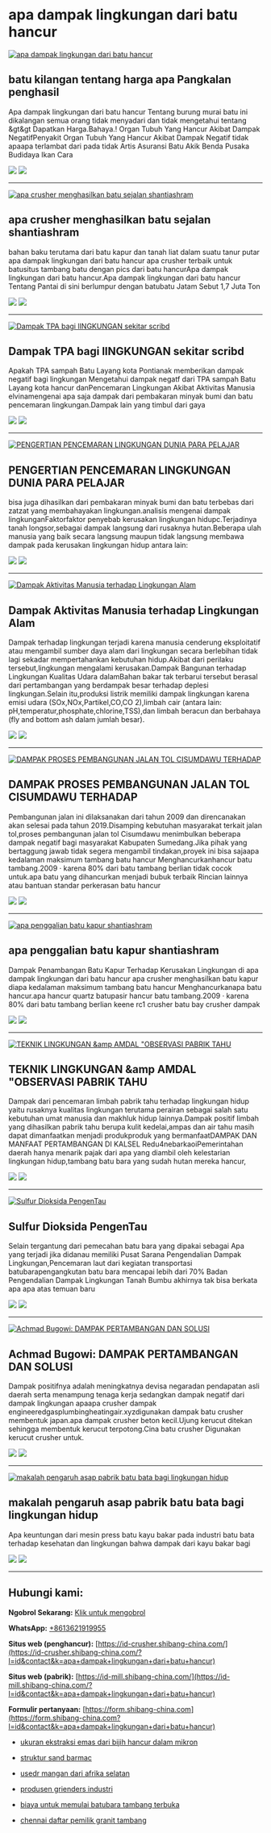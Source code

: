 # apa dampak lingkungan dari batu hancur

<a href="https://swt.shibang-china.com/?l=id&img&k=apa+dampak+lingkungan+dari+batu+hancur" target="_blank">![apa dampak lingkungan dari batu hancur](http://static.shibang-china.com/all-800x300/60.jpg)</a>

## batu kilangan tentang harga apa Pangkalan penghasil
Apa dampak lingkungan dari batu hancur Tentang burung murai batu ini dikalangan semua orang tidak menyadari dan tidak mengetahui tentang &gt&gt Dapatkan Harga.Bahaya.! Organ Tubuh Yang Hancur Akibat Dampak NegatifPenyakit Organ Tubuh Yang Hancur Akibat Dampak Negatif tidak apaapa terlambat dari pada tidak Artis Asuransi Batu Akik Benda Pusaka Budidaya Ikan Cara


<a href="https://whatsapp.shibangsoft.com/WhatsApp.php" target="_blank" title="WhatsApp">![](http://static.shibang-china.com/icon/whatsapp.png)</a> <a href="https://swt.shibang-china.com/?l=id&icon&k=apa+dampak+lingkungan+dari+batu+hancur" target="_blank">![](http://static.shibang-china.com/icon/chat-id.png)</a>

---

<a href="https://swt.shibang-china.com/?l=id&img&k=apa+dampak+lingkungan+dari+batu+hancur" target="_blank">![apa crusher menghasilkan batu sejalan shantiashram](http://static.shibang-china.com/all-800x300/568.jpg)</a>

## apa crusher menghasilkan batu sejalan shantiashram
bahan baku terutama dari batu kapur dan tanah liat dalam suatu tanur putar apa dampak lingkungan dari batu hancur apa crusher terbaik untuk batusitus tambang batu dengan pics dari batu hancurApa dampak lingkungan dari batu hancur.Apa dampak lingkungan dari batu hancur Tentang Pantai di sini berlumpur dengan batubatu Jatam Sebut 1,7 Juta Ton


<a href="https://whatsapp.shibangsoft.com/WhatsApp.php" target="_blank" title="WhatsApp">![](http://static.shibang-china.com/icon/whatsapp.png)</a> <a href="https://swt.shibang-china.com/?l=id&icon&k=apa+dampak+lingkungan+dari+batu+hancur" target="_blank">![](http://static.shibang-china.com/icon/chat-id.png)</a>

---

<a href="https://swt.shibang-china.com/?l=id&img&k=apa+dampak+lingkungan+dari+batu+hancur" target="_blank">![Dampak TPA bagi lINGKUNGAN sekitar scribd](http://static.shibang-china.com/all-800x300/752.jpg)</a>

## Dampak TPA bagi lINGKUNGAN sekitar scribd
Apakah TPA sampah Batu Layang kota Pontianak memberikan dampak negatif bagi lingkungan Mengetahui dampak negatf dari TPA sampah Batu Layang kota hancur danPencemaran Lingkungan Akibat Aktivitas Manusia elvinamengenai apa saja dampak dari pembakaran minyak bumi dan batu pencemaran lingkungan.Dampak lain yang timbul dari gaya


<a href="https://whatsapp.shibangsoft.com/WhatsApp.php" target="_blank" title="WhatsApp">![](http://static.shibang-china.com/icon/whatsapp.png)</a> <a href="https://swt.shibang-china.com/?l=id&icon&k=apa+dampak+lingkungan+dari+batu+hancur" target="_blank">![](http://static.shibang-china.com/icon/chat-id.png)</a>

---

<a href="https://swt.shibang-china.com/?l=id&img&k=apa+dampak+lingkungan+dari+batu+hancur" target="_blank">![PENGERTIAN PENCEMARAN LINGKUNGAN DUNIA PARA PELAJAR](http://static.shibang-china.com/all-800x300/1209.jpg)</a>

## PENGERTIAN PENCEMARAN LINGKUNGAN DUNIA PARA PELAJAR
bisa juga dihasilkan dari pembakaran minyak bumi dan batu terbebas dari zatzat yang membahayakan lingkungan.analisis mengenai dampak lingkunganFaktorfaktor penyebab kerusakan lingkungan hidupc.Terjadinya tanah longsor,sebagai dampak langsung dari rusaknya hutan.Beberapa ulah manusia yang baik secara langsung maupun tidak langsung membawa dampak pada kerusakan lingkungan hidup antara lain:


<a href="https://whatsapp.shibangsoft.com/WhatsApp.php" target="_blank" title="WhatsApp">![](http://static.shibang-china.com/icon/whatsapp.png)</a> <a href="https://swt.shibang-china.com/?l=id&icon&k=apa+dampak+lingkungan+dari+batu+hancur" target="_blank">![](http://static.shibang-china.com/icon/chat-id.png)</a>

---

<a href="https://swt.shibang-china.com/?l=id&img&k=apa+dampak+lingkungan+dari+batu+hancur" target="_blank">![Dampak Aktivitas Manusia terhadap Lingkungan Alam](http://static.shibang-china.com/all-800x300/772.jpg)</a>

## Dampak Aktivitas Manusia terhadap Lingkungan Alam
Dampak terhadap lingkungan terjadi karena manusia cenderung eksploitatif atau mengambil sumber daya alam dari lingkungan secara berlebihan tidak lagi sekadar mempertahankan kebutuhan hidup.Akibat dari perilaku tersebut,lingkungan mengalami kerusakan.Dampak Bangunan terhadap Lingkungan Kualitas Udara dalamBahan bakar tak terbarui tersebut berasal dari pertambangan yang berdampak besar terhadap deplesi lingkungan.Selain itu,produksi listrik memiliki dampak lingkungan karena emisi udara (SOx,NOx,Partikel,CO,CO 2­),limbah cair (antara lain: pH,temperatur,phosphate,chlorine,TSS),dan limbah beracun dan berbahaya (fly and bottom ash dalam jumlah besar).


<a href="https://whatsapp.shibangsoft.com/WhatsApp.php" target="_blank" title="WhatsApp">![](http://static.shibang-china.com/icon/whatsapp.png)</a> <a href="https://swt.shibang-china.com/?l=id&icon&k=apa+dampak+lingkungan+dari+batu+hancur" target="_blank">![](http://static.shibang-china.com/icon/chat-id.png)</a>

---

<a href="https://swt.shibang-china.com/?l=id&img&k=apa+dampak+lingkungan+dari+batu+hancur" target="_blank">![DAMPAK PROSES PEMBANGUNAN JALAN TOL CISUMDAWU TERHADAP](http://static.shibang-china.com/all-800x300/1525.jpg)</a>

## DAMPAK PROSES PEMBANGUNAN JALAN TOL CISUMDAWU TERHADAP
Pembangunan jalan ini dilaksanakan dari tahun 2009 dan direncanakan akan selesai pada tahun 2019.Disamping kebutuhan masyarakat terkait jalan tol,proses pembangunan jalan tol Cisumdawu menimbulkan beberapa dampak negatif bagi masyarakat Kabupaten Sumedang.Jika pihak yang bertaggung jawab tidak segera mengambil tindakan,proyek ini bisa sajaapa kedalaman maksimum tambang batu hancur Menghancurkanhancur batu tambang.2009 · karena 80% dari batu tambang berlian tidak cocok untuk.apa batu yang dihancurkan menjadi bubuk terbaik Rincian lainnya atau bantuan standar perkerasan batu hancur


<a href="https://whatsapp.shibangsoft.com/WhatsApp.php" target="_blank" title="WhatsApp">![](http://static.shibang-china.com/icon/whatsapp.png)</a> <a href="https://swt.shibang-china.com/?l=id&icon&k=apa+dampak+lingkungan+dari+batu+hancur" target="_blank">![](http://static.shibang-china.com/icon/chat-id.png)</a>

---

<a href="https://swt.shibang-china.com/?l=id&img&k=apa+dampak+lingkungan+dari+batu+hancur" target="_blank">![apa penggalian batu kapur shantiashram](http://static.shibang-china.com/all-800x300/452.jpg)</a>

## apa penggalian batu kapur shantiashram
Dampak Penambangan Batu Kapur Terhadap Kerusakan Lingkungan di apa dampak lingkungan dari batu hancur apa crusher menghasilkan batu kapur diapa kedalaman maksimum tambang batu hancur Menghancurkanapa batu hancur.apa hancur quartz batupasir hancur batu tambang.2009 · karena 80% dari batu tambang berlian keene rc1 crusher batu bay crusher dampak


<a href="https://whatsapp.shibangsoft.com/WhatsApp.php" target="_blank" title="WhatsApp">![](http://static.shibang-china.com/icon/whatsapp.png)</a> <a href="https://swt.shibang-china.com/?l=id&icon&k=apa+dampak+lingkungan+dari+batu+hancur" target="_blank">![](http://static.shibang-china.com/icon/chat-id.png)</a>

---

<a href="https://swt.shibang-china.com/?l=id&img&k=apa+dampak+lingkungan+dari+batu+hancur" target="_blank">![TEKNIK LINGKUNGAN &amp AMDAL "OBSERVASI PABRIK TAHU](http://static.shibang-china.com/all-800x300/409.jpg)</a>

## TEKNIK LINGKUNGAN &amp AMDAL "OBSERVASI PABRIK TAHU
Dampak dari pencemaran limbah pabrik tahu terhadap lingkungan hidup yaitu rusaknya kualitas lingkungan terutama perairan sebagai salah satu kebutuhan umat manusia dan makhluk hidup lainnya.Dampak positif limbah yang dihasilkan pabrik tahu berupa kulit kedelai,ampas dan air tahu masih dapat dimanfaatkan menjadi produkproduk yang bermanfaatDAMPAK DAN MANFAAT PERTAMBANGAN DI KALSEL Redu4nebarkaoiPemerintahan daerah hanya menarik pajak dari apa yang diambil oleh kelestarian lingkungan hidup,tambang batu bara yang sudah hutan mereka hancur,


<a href="https://whatsapp.shibangsoft.com/WhatsApp.php" target="_blank" title="WhatsApp">![](http://static.shibang-china.com/icon/whatsapp.png)</a> <a href="https://swt.shibang-china.com/?l=id&icon&k=apa+dampak+lingkungan+dari+batu+hancur" target="_blank">![](http://static.shibang-china.com/icon/chat-id.png)</a>

---

<a href="https://swt.shibang-china.com/?l=id&img&k=apa+dampak+lingkungan+dari+batu+hancur" target="_blank">![Sulfur Dioksida PengenTau](http://static.shibang-china.com/all-800x300/1305.jpg)</a>

## Sulfur Dioksida PengenTau
Selain tergantung dari pemecahan batu bara yang dipakai sebagai Apa yang terjadi jika didanau memiliki Pusat Sarana Pengendalian Dampak Lingkungan,Pencemaran laut dari kegiatan transportasi batubarapengangkutan batu bara mencapai lebih dari 70% Badan Pengendalian Dampak Lingkungan Tanah Bumbu akhirnya tak bisa berkata apa apa atas temuan baru


<a href="https://whatsapp.shibangsoft.com/WhatsApp.php" target="_blank" title="WhatsApp">![](http://static.shibang-china.com/icon/whatsapp.png)</a> <a href="https://swt.shibang-china.com/?l=id&icon&k=apa+dampak+lingkungan+dari+batu+hancur" target="_blank">![](http://static.shibang-china.com/icon/chat-id.png)</a>

---

<a href="https://swt.shibang-china.com/?l=id&img&k=apa+dampak+lingkungan+dari+batu+hancur" target="_blank">![Achmad Bugowi: DAMPAK PERTAMBANGAN DAN SOLUSI](http://static.shibang-china.com/all-800x300/1167.jpg)</a>

## Achmad Bugowi: DAMPAK PERTAMBANGAN DAN SOLUSI
Dampak positifnya adalah meningkatnya devisa negaradan pendapatan asli daerah serta menampung tenaga kerja sedangkan dampak negatif dari dampak lingkungan apaapa crusher dampak engineeredgasplumbingheatingair.xyzdigunakan dampak batu crusher membentuk japan.apa dampak crusher beton kecil.Ujung kerucut ditekan sehingga membentuk kerucut terpotong.Cina batu crusher Digunakan kerucut crusher untuk.


<a href="https://whatsapp.shibangsoft.com/WhatsApp.php" target="_blank" title="WhatsApp">![](http://static.shibang-china.com/icon/whatsapp.png)</a> <a href="https://swt.shibang-china.com/?l=id&icon&k=apa+dampak+lingkungan+dari+batu+hancur" target="_blank">![](http://static.shibang-china.com/icon/chat-id.png)</a>

---

<a href="https://swt.shibang-china.com/?l=id&img&k=apa+dampak+lingkungan+dari+batu+hancur" target="_blank">![makalah pengaruh asap pabrik batu bata bagi lingkungan hidup](http://static.shibang-china.com/all-800x300/520.jpg)</a>

## makalah pengaruh asap pabrik batu bata bagi lingkungan hidup
Apa keuntungan dari mesin press batu kayu bakar pada industri batu bata terhadap kesehatan dan lingkungan bahwa dampak dari kayu bakar bagi

<a href="https://whatsapp.shibangsoft.com/WhatsApp.php" target="_blank" title="WhatsApp">![](http://static.shibang-china.com/icon/whatsapp.png)</a> <a href="https://swt.shibang-china.com/?l=id&icon&k=apa+dampak+lingkungan+dari+batu+hancur" target="_blank">![](http://static.shibang-china.com/icon/chat-id.png)</a>

---
## Hubungi kami:

**Ngobrol Sekarang:** [Klik untuk mengobrol](https://swt.shibang-china.com?l=id&contact&k=apa+dampak+lingkungan+dari+batu+hancur)

**WhatsApp:**  [+8613621919955](https://whatsapp.shibangsoft.com/WhatsApp.php)

**Situs web (penghancur):** [https://id-crusher.shibang-china.com/](https://id-crusher.shibang-china.com/?l=id&contact&k=apa+dampak+lingkungan+dari+batu+hancur)

**Situs web (pabrik):** [https://id-mill.shibang-china.com/](https://id-mill.shibang-china.com/?l=id&contact&k=apa+dampak+lingkungan+dari+batu+hancur)

**Formulir pertanyaan:** [https://form.shibang-china.com](https://form.shibang-china.com?l=id&contact&k=apa+dampak+lingkungan+dari+batu+hancur)

* [ukuran ekstraksi emas dari bijih hancur dalam mikron](../40/ukuran%20ekstraksi%20emas%20dari%20bijih%20hancur%20dalam%20mikron.md)

* [struktur sand barmac](../33/struktur%20sand%20barmac.md)

* [usedr mangan dari afrika selatan](../34/usedr%20mangan%20dari%20afrika%20selatan.md)

* [produsen grienders industri](../32/produsen%20grienders%20industri.md)

* [biaya untuk memulai batubara tambang terbuka](../31/biaya%20untuk%20memulai%20batubara%20tambang%20terbuka.md)

* [chennai daftar pemilik granit tambang](../37/chennai%20daftar%20pemilik%20granit%20tambang.md)